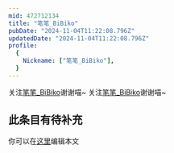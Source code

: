 ```yaml
---
mid: 472712134
title: "笔笔_BiBiko"
pubDate: "2024-11-04T11:22:08.796Z"
updatedDate: "2024-11-04T11:22:08.796Z"
profile:
  {
    Nickname: ["笔笔_BiBiko"],
  }
---
```


关注[笔笔_BiBiko](https://space.bilibili.com/472712134)谢谢喵~ 关注[笔笔_BiBiko](https://space.bilibili.com/472712134)谢谢喵~

## 此条目有待补充
你可以在[这里](https://github.com/Yuhanawa/VTuber.ICU/edit/master/src/content/v/笔笔_BiBiko/index.md)编辑本文
